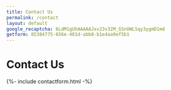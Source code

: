 ```yaml
---
title: Contact Us
permalink: /contact
layout: default
google_recaptcha: 6LdM1gUhAAAAAJxv23v32M_GSnUWLSqy3ygmD1md
getform: 85384775-656e-481d-abb8-b1e4aa9ef5b1
---
```


# Contact Us

<div>
  {%- include contactform.html -%}
</div>
